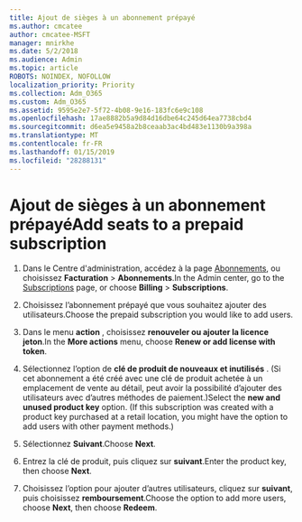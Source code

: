 ```yaml
---
title: Ajout de sièges à un abonnement prépayé
ms.author: cmcatee
author: cmcatee-MSFT
manager: mnirkhe
ms.date: 5/2/2018
ms.audience: Admin
ms.topic: article
ROBOTS: NOINDEX, NOFOLLOW
localization_priority: Priority
ms.collection: Adm_O365
ms.custom: Adm_O365
ms.assetid: 9595e2e7-5f72-4b08-9e16-183fc6e9c108
ms.openlocfilehash: 17ae8882b5a9d84d16dbe64c245d64ea7738cbd4
ms.sourcegitcommit: d6ea5e9458a2b8ceaab3ac4bd483e1130b9a398a
ms.translationtype: MT
ms.contentlocale: fr-FR
ms.lasthandoff: 01/15/2019
ms.locfileid: "28288131"
---
```

# <a name="add-seats-to-a-prepaid-subscription"></a><span data-ttu-id="a5066-102">Ajout de sièges à un abonnement prépayé</span><span class="sxs-lookup"><span data-stu-id="a5066-102">Add seats to a prepaid subscription</span></span>

1. <span data-ttu-id="a5066-103">Dans le Centre d'administration, accédez à la page [Abonnements](https://go.microsoft.com/fwlink/p/?linkid=842054), ou choisissez **Facturation** \> **Abonnements**.</span><span class="sxs-lookup"><span data-stu-id="a5066-103">In the Admin center, go to the [Subscriptions](https://go.microsoft.com/fwlink/p/?linkid=842054) page, or choose **Billing** \> **Subscriptions**.</span></span>
    
2. <span data-ttu-id="a5066-104">Choisissez l’abonnement prépayé que vous souhaitez ajouter des utilisateurs.</span><span class="sxs-lookup"><span data-stu-id="a5066-104">Choose the prepaid subscription you would like to add users.</span></span>
    
3. <span data-ttu-id="a5066-105">Dans le menu **action** , choisissez **renouveler ou ajouter la licence jeton**.</span><span class="sxs-lookup"><span data-stu-id="a5066-105">In the **More actions** menu, choose **Renew or add license with token**.</span></span>
    
4. <span data-ttu-id="a5066-p101">Sélectionnez l’option de **clé de produit de nouveaux et inutilisés** . (Si cet abonnement a été créé avec une clé de produit achetée à un emplacement de vente au détail, peut avoir la possibilité d’ajouter des utilisateurs avec d’autres méthodes de paiement.)</span><span class="sxs-lookup"><span data-stu-id="a5066-p101">Select the **new and unused product key** option. (If this subscription was created with a product key purchased at a retail location, you might have the option to add users with other payment methods.)</span></span> 
    
5. <span data-ttu-id="a5066-108">Sélectionnez **Suivant**.</span><span class="sxs-lookup"><span data-stu-id="a5066-108">Choose **Next**.</span></span>
    
6. <span data-ttu-id="a5066-109">Entrez la clé de produit, puis cliquez sur **suivant**.</span><span class="sxs-lookup"><span data-stu-id="a5066-109">Enter the product key, then choose **Next**.</span></span>
    
7. <span data-ttu-id="a5066-110">Choisissez l’option pour ajouter d’autres utilisateurs, cliquez sur **suivant**, puis choisissez **remboursement**.</span><span class="sxs-lookup"><span data-stu-id="a5066-110">Choose the option to add more users, choose **Next**, then choose **Redeem**.</span></span>
    

